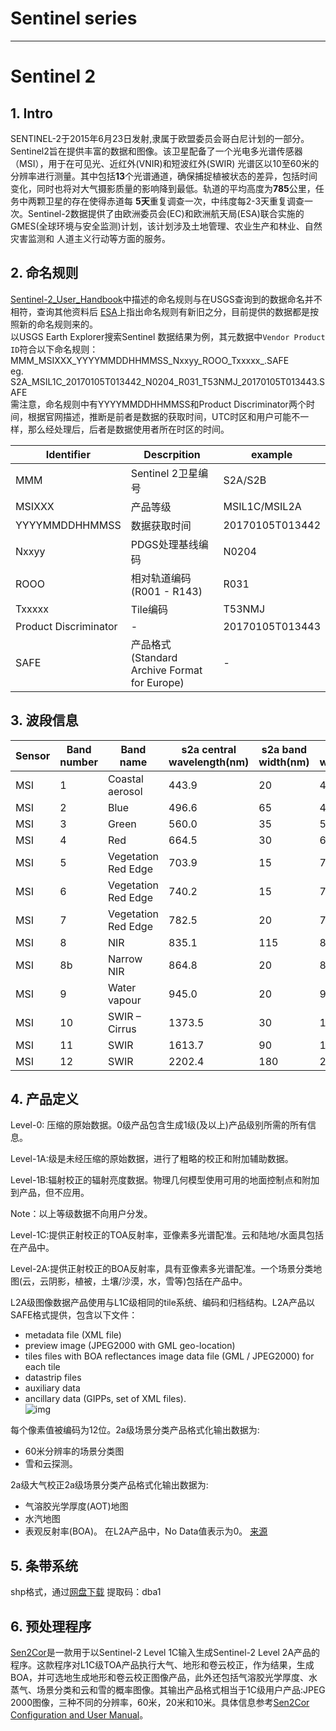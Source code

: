 
# Sentinel series
---
# **Sentinel 2**  
## 1. Intro
SENTINEL-2于2015年6月23日发射,隶属于欧盟委员会哥白尼计划的一部分。Sentinel2旨在提供丰富的数据和图像。该卫星配备了一个光电多光谱传感器（MSI），用于在可见光、近红外(VNIR)和短波红外(SWIR)
光谱区以10至60米的分辨率进行测量。其中包括**13**个光谱通道，确保捕捉植被状态的差异，包括时间变化，同时也将对大气摄影质量的影响降到最低。轨道的平均高度为**785**公里，任务中两颗卫星的存在使得赤道每
**5天**重复调查一次，中纬度每2-3天重复调查一次。Sentinel-2数据提供了由欧洲委员会(EC)和欧洲航天局(ESA)联合实施的GMES(全球环境与安全监测)计划，该计划涉及土地管理、农业生产和林业、自然灾害监测和
人道主义行动等方面的服务。

## 2. **命名规则**
[Sentinel-2_User_Handbook](https://github.com/wenqiangLeegGIT/WorkOnRS/blob/main/Sentinel/Sentinel-2_User_Handbook.pdf)中描述的命名规则与在USGS查询到的数据命名并不相符，查询其他资料后
[ESA](https://sentinel.esa.int/web/sentinel/user-guides/sentinel-2-msi/naming-convention)上指出命名规则有新旧之分，目前提供的数据都是按照新的命名规则来的。  
以USGS Earth Explorer搜索Sentinel 数据结果为例，其元数据中`Vendor Product ID`符合以下命名规则：  
MMM_MSIXXX_YYYYMMDDHHMMSS_Nxxyy_ROOO_Txxxxx_<Product Discriminator>.SAFE  
eg. S2A_MSIL1C_20170105T013442_N0204_R031_T53NMJ_20170105T013443.SAFE  
需注意，命名规则中有YYYYMMDDHHMMSS和Product Discriminator两个时间，根据官网描述，推断是前者是数据的获取时间，UTC时区和用户可能不一样，那么经处理后，后者是数据使用者所在时区的时间。

|Identifier|Descrpition|example|
|---|---|---|
|MMM|Sentinel 2卫星编号|S2A/S2B|
|MSIXXX|产品等级|MSIL1C/MSIL2A|
|YYYYMMDDHHMMSS|数据获取时间|20170105T013442|
|Nxxyy|PDGS处理基线编码|N0204|
|ROOO|相对轨道编码(R001 - R143)|R031|
|Txxxxx|Tile编码|T53NMJ|
|Product Discriminator|-|20170105T013443|
|SAFE|产品格式 (Standard Archive Format for Europe)|-|
  
## 3. **波段信息**  
|Sensor|Band number|Band name|s2a central wavelength(nm)|s2a band width(nm)|s2b central wavelength(nm)|s2b band width(nm)|resolution(m)|
|---|---|---|---|---|---|---|---|
MSI|	1|	Coastal aerosol|	443.9|	20|	442.3|	20|	60|
MSI|	2|	Blue|	496.6|	65|	492.1|	65|	10|
MSI|	3|	Green|	560.0|	35|	559|	35|	10|
MSI|	4|	Red|	664.5|	30|	665|	30|	10|
MSI|	5|	Vegetation Red Edge	|703.9|	15|	703.8|	15|	20|
MSI|	6|	Vegetation Red Edge|	740.2|	15|	739.1|	15|	20|
MSI|	7|	Vegetation Red Edge|	782.5|	20|	779.7|	20|	20|
MSI|	8|	NIR|	835.1|	115	|833|	115|	10|
MSI|	8b|	Narrow NIR|	864.8|	20|	864|	20|	20|
MSI|	9|	Water vapour|	945.0|	20|	943.2|	20|	60|
MSI|	10|	SWIR – Cirrus|	1373.5|	30|	1376.9|	30|	60|
MSI|	11|	SWIR|	1613.7|	90|	1610.4|	90|	20|
MSI|	12|	SWIR|	2202.4|	180|	2185.7|	180|	20|
  
## 4. **产品定义**
  
  
Level-0: 压缩的原始数据。0级产品包含生成1级(及以上)产品级别所需的所有信息。  

Level-1A:级是未经压缩的原始数据，进行了粗略的校正和附加辅助数据。  

Level-1B:辐射校正的辐射亮度数据。物理几何模型使用可用的地面控制点和附加到产品，但不应用。  
  
Note：以上等级数据不向用户分发。

Level-1C:提供正射校正的TOA反射率，亚像素多光谱配准。云和陆地/水面具包括在产品中。  

Level-2A:提供正射校正的BOA反射率，具有亚像素多光谱配准。一个场景分类地图(云，云阴影，植被，土壤/沙漠，水，雪等)包括在产品中。  


  
  
L2A级图像数据产品使用与L1C级相同的tile系统、编码和归档结构。L2A产品以SAFE格式提供，包含以下文件：  
- metadata file (XML file)
- preview image (JPEG2000 with GML geo-location)
- tiles files with BOA reflectances image data file (GML / JPEG2000) for each tile
- datastrip files
- auxiliary data
- ancillary data (GIPPs, set of XML files).  
![img](https://sentinel.esa.int/documents/247904/266422/Sentinel-2_Data_Formats_Figure_1.jpg)
  
每个像素值被编码为12位。2a级场景分类产品格式化输出数据为:
- 60米分辨率的场景分类图
- 雪和云探测。
  
2a级大气校正2a级场景分类产品格式化输出数据为:
- 气溶胶光学厚度(AOT)地图
- 水汽地图
- 表观反射率(BOA)。
在L2A产品中，No Data值表示为0。
[来源](https://sentinel.esa.int/web/sentinel/technical-guides/sentinel-2-msi/level-2a/product-formatting)
  
## 5. **条带系统**
shp格式，通过[网盘下载](https://pan.baidu.com/s/1tZAM7sWAdyDsW_P78POfIw) 提取码：dba1
  
## 6. **预处理程序**
[Sen2Cor](http://step.esa.int/main/snap-supported-plugins/sen2cor)是一款用于以Sentinel-2 Level 1C输入生成Sentinel-2 Level 2A产品的程序。这款程序对L1C级TOA产品执行大气、地形和卷云校正，作为结果，生成BOA，并可选地生成地形和卷云校正图像产品，此外还包括气溶胶光学厚度、水蒸气、场景分类和云和雪的概率图像。其输出产品格式相当于1C级用户产品:JPEG 2000图像，三种不同的分辨率，60米，20米和10米。具体信息参考[Sen2Cor Configuration and User Manual]()。
